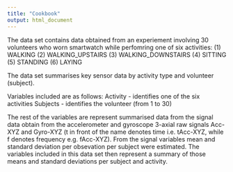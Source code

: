 ```yaml
---
title: "Cookbook"
output: html_document
---
```




The data set contains data obtained from an experiement involving 30 volunteers who worn smartwatch while perfomring one of six activities:
(1) WALKING
(2) WALKING_UPSTAIRS
(3) WALKING_DOWNSTAIRS
(4) SITTING
(5) STANDING
(6) LAYING

The data set summarises key sensor data by activity type and volunteer (subject).

Variables included are as follows:
Activity - identifies one of the six activities
Subjects - identifies the volunteer (from 1 to 30)

The rest of the variables are represent summarised data from the signal data obtain from the accelerometer and gyroscope 3-axial raw signals Acc-XYZ and Gyro-XYZ (t in front of the name denotes time i.e. tAcc-XYZ, while f denotes frequency e.g. fAcc-XYZ).
From the signal variables mean and standard deviation per obsevation per subject were estimated.
The variables included in this data set then represent a summary of those means and standard deviations per subject and activity.